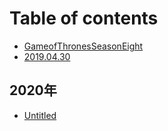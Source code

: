 # Table of contents

* [GameofThronesSeasonEight](README.md)
* [2019.04.30](2019.04.30.md)

## 2020年

* [Untitled](2020-nian/untitled.md)

